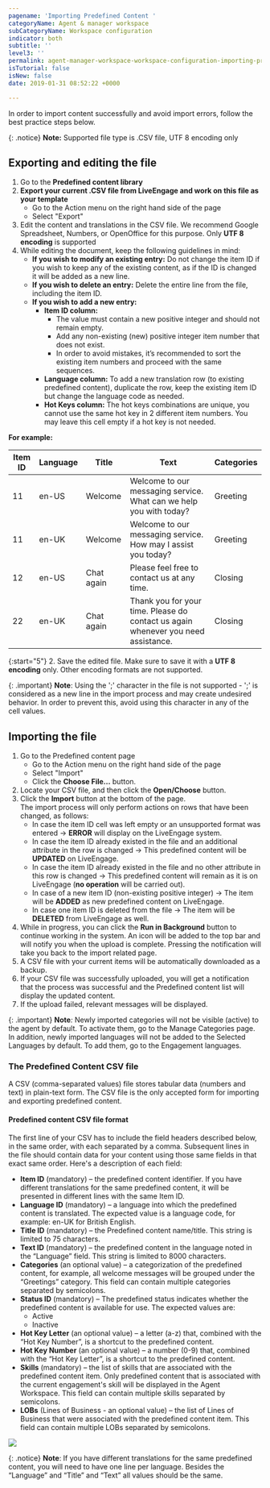 ```yaml
---
pagename: 'Importing Predefined Content '
categoryName: Agent & manager workspace
subCategoryName: Workspace configuration
indicator: both
subtitle: ''
level3: ''
permalink: agent-manager-workspace-workspace-configuration-importing-predefined-content.html
isTutorial: false
isNew: false
date: 2019-01-31 08:52:22 +0000

---
```

In order to import content successfully and avoid import errors, follow the best practice steps below.

{: .notice}
**Note:** Supported file type is .CSV file, UTF 8 encoding only

## Exporting and editing the file

1. Go to the **Predefined content library**
2. **Export your current .CSV file from LiveEngage and work on this file      as your template**
   * Go to the Action menu on the right hand side of the page
   * Select "Export"
3. Edit the content and translations in the CSV file. We recommend Google Spreadsheet, Numbers, or OpenOffice for this purpose. Only **UTF 8 encoding** is supported
4. While editing the document, keep the following guidelines in mind:
   * **If you wish to modify an existing entry:** Do not change the item ID if you wish to keep any of the existing content, as if the ID is changed it will be added as a new line.
   * **If you wish to delete an entry:** Delete the entire line from the file, including the item ID.
   * **If you wish to add a new entry:**
     * **Item ID column:**
       * The value must contain a new positive integer and should not remain empty.
       * Add any non-existing (new) positive integer item number that does not exist.
       * In order to avoid mistakes, it’s recommended to sort the existing item numbers and proceed with the same sequences.
     * **Language column:** To add a new translation row (to existing predefined content), duplicate the row, keep the existing item ID but change the language code as needed.
     * **Hot Keys column:** The hot keys combinations are unique, you cannot use the same hot key in 2 different item numbers. You may leave this cell empty if a hot key is not needed.

**For example:**

| Item ID | Language | Title | Text | Categories |
| --- | --- | --- | --- | --- |
| 11 | en-US | Welcome | Welcome to our messaging service.    What can we help you with today? | Greeting |
| 11 | en-UK | Welcome | Welcome to our messaging service.    How may I assist you today? | Greeting |
| 12 | en-US | Chat again | Please feel free to contact us at any time. | Closing |
| 22 | en-UK | Chat again | Thank you for your time.    Please do contact us again whenever you need assistance. | Closing |

{:start="5"}
2\. Save the edited file. Make sure to save it with a **UTF 8 encoding** only. Other encoding formats are not supported.

{: .important}
**Note**: Using the ';' character in the file is not supported - ';' is considered as a new line in the import process and may create undesired behavior. In order to prevent this, avoid using this character in any of the cell values.

## Importing the file

1. Go to the Predefined content page
   * Go to the Action menu on the right hand side of the page
   * Select "Import"
   * Click the **Choose File...**      button.
2. Locate your CSV file, and then click the **Open/Choose** button.
3. Click the **Import** button at the bottom of the page.  
   The import process will only perform actions on rows that have been      changed, as follows:
   * In case the item ID cell was left empty or an unsupported format was entered -> **ERROR** will display on the LiveEngage system.
   * In case the item ID already existed in the file and an additional attribute in the row is changed -> This predefined content will be **UPDATED** on LiveEngage.
   * In case the item ID already existed in the file and no other attribute in this row is changed -> This predefined content will remain as it is on LiveEngage (**no operation** will be carried out).
   * In case of a new item ID (non-existing positive integer) -> The item will be **ADDED** as new predefined content on LiveEngage.
   * In case one item ID is deleted from the file -> The item will be **DELETED** from LiveEngage as well.
4. While in progress, you can click the **Run in Background** button to continue working in the system. An icon will be added to the top bar and will notify you when the upload is complete. Pressing the notification will take you back to the import related page.
5. A CSV file with your current items will be automatically downloaded as a      backup.
6. If your CSV file was successfully uploaded, you will get a notification that      the process was successful and the Predefined content list will display      the updated content.
7. If the upload failed, relevant messages will be displayed.

{: .important}
**Note**_:_
Newly imported categories will not be visible (active) to the agent by default. To activate them, go to the Manage Categories page. In addition, newly imported languages will not be added to the Selected Languages by default. To add them, go to the Engagement languages.

### The Predefined Content CSV file

A CSV (comma-separated values) file stores tabular data (numbers and text) in plain-text form. The CSV file is the only accepted form for importing and exporting predefined content.

#### **Predefined content CSV file format**

The first line of your CSV has to include the field headers described below, in the same order, with each separated by a comma. Subsequent lines in the file should contain data for your content using those same fields in that exact same order. Here's a description of each field:

* **Item ID** (mandatory) – the predefined content      identifier. If you have different translations for the same predefined      content, it will be presented in different lines with the same Item ID.
* **Language ID** (mandatory) – a language into which the      predefined content is translated. The expected value is a language code,      for example: en-UK for British English.
* **Title ID** (mandatory) – the Predefined content      name/title. This string is limited to 75 characters.
* **Text ID** (mandatory) – the predefined content in the      language noted in the “Language” field. This string is limited to 8000      characters.
* **Categories** (an optional value) – a categorization of the      predefined content, for example, all welcome messages will be grouped      under the “Greetings” category. This field can contain multiple categories      separated by semicolons.
* **Status ID** (mandatory) – The predefined status indicates      whether the predefined content is available for use. The expected values      are:
  * Active
  * Inactive
* **Hot Key Letter** (an optional value) – a letter (a-z) that, combined      with the “Hot Key Number”, is a shortcut to the predefined content.
* **Hot Key Number** (an optional value) – a number (0-9) that, combined      with the “Hot Key Letter”, is a shortcut to the predefined content.
* **Skills** (mandatory) – the list of skills that are associated      with the predefined content item. Only predefined content that is      associated with the current engagement's skill will be displayed in the      Agent Workspace. This field can contain multiple skills separated by semicolons.
* **LOBs** (Lines of Business - an      optional value) – the list of Lines of Business that were associated with the      predefined content item. This field can contain multiple LOBs separated by      semicolons.

![](/img/importing-predefined-content-1b.png)

{: .notice}
**Note**: If you have different translations for the same predefined content, you will need to have one line per language. Besides the “Language” and “Title” and “Text” all values should be the same.
